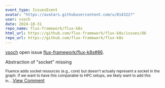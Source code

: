 ```yaml
---
event_type: IssuesEvent
avatar: "https://avatars.githubusercontent.com/u/814322?"
user: vsoch
date: 2024-10-31
repo_name: flux-framework/flux-k8s
html_url: https://github.com/flux-framework/flux-k8s/issues/86
repo_url: https://github.com/flux-framework/flux-k8s
---
```


<a href='https://github.com/vsoch' target='_blank'>vsoch</a> open issue <a href='https://github.com/flux-framework/flux-k8s/issues/86' target='_blank'>flux-framework/flux-k8s#86</a>.

<p>Abstraction of "socket" missing</p><small>Fluence adds socket resources (e.g., core) but doesn't actually represent a socket in the graph. If we want to have this comparable to HPC setups, we likely want to add this in....</small><a href='https://github.com/flux-framework/flux-k8s/issues/86' target='_blank'>View Comment</a>